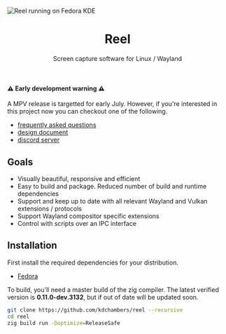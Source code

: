 ![Reel running on Fedora KDE](https://github.com/kdchambers/reel/assets/14359115/7292fa9e-d270-4552-8e3e-f8db05f07ea5)

<h1 align="center">Reel</h1>

<p align="center">Screen capture software for Linux / Wayland</p>
<br/>

#### ⚠️ **Early development warning** ⚠️

A MPV release is targetted for early July. However, if you're interested in this project now you can checkout one of the following.

- [frequently asked questions](./doc/FAQ.md)
- [design document](doc/DESIGN.md)
- [discord server](https://discord.gg/fumzzQa575)

## Goals

- Visually beautiful, responsive and efficient
- Easy to build and package. Reduced number of build and runtime dependencies
- Support and keep up to date with all relevant Wayland and Vulkan extensions / protocols
- Support Wayland compositor specific extensions
- Control with scripts over an IPC interface

## Installation

First install the required dependencies for your distribution.

- [Fedora](doc/BUILD.md#Fedora)

To build, you'll need a master build of the zig compiler. The latest verified version is **0.11.0-dev.3132**, but if out of date will be updated soon.

```sh
git clone https://github.com/kdchambers/reel --recursive
cd reel
zig build run -Doptimize=ReleaseSafe
```
